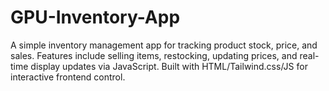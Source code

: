 # GPU-Inventory-App
A simple inventory management app for tracking product stock, price, and sales. Features include selling items, restocking, updating prices, and real-time display updates via JavaScript. Built with HTML/Tailwind.css/JS for interactive frontend control.
